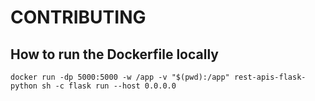 # CONTRIBUTING

## How to run the Dockerfile locally

```
docker run -dp 5000:5000 -w /app -v "$(pwd):/app" rest-apis-flask-python sh -c flask run --host 0.0.0.0
```
